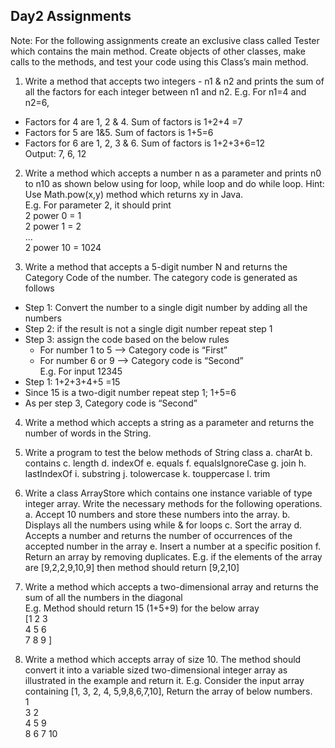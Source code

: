 ## Day2 Assignments

Note: For the following assignments create an exclusive class called Tester which contains the main method. Create objects of other classes, make calls to the methods, and test your code using this Class’s main method.

1) Write a method that accepts two integers - n1 & n2 and prints the sum of all the factors for each integer between n1 and n2. E.g. For n1=4 and n2=6,
- Factors for 4 are 1, 2 & 4. Sum of factors is 1+2+4 =7 
- Factors for 5 are 1&5. Sum of factors is 1+5=6
- Factors for 6 are 1, 2, 3 & 6. Sum of factors is 1+2+3+6=12 
<br> Output: 7, 6, 12

2) Write a method which accepts a number n as a parameter and prints n0 to n10 as shown below using for loop, while loop and do while loop. Hint: Use Math.pow(x,y) method which returns xy in Java.
<br> E.g. For parameter 2, it should print 
<br> 2 power 0 = 1
<br> 2 power 1 = 2
<br> ...
<br> 2 power 10 = 1024

3) Write a method that accepts a 5-digit number N and returns the Category Code of the number. The category code is generated as follows
- Step 1: Convert the number to a single digit number by adding all the numbers
- Step 2: if the result is not a single digit number repeat step 1
- Step 3: assign the code based on the below rules
  - For number 1 to 5 --> Category code is “First”
  - For number 6 or 9 --> Category code is “Second”
<br> E.g. For input 12345
- Step 1: 1+2+3+4+5 =15
- Since 15 is a two-digit number repeat step 1; 1+5=6
- As per step 3, Category code is “Second”

4) Write a method which accepts a string as a parameter and returns the number of words in the String.

5) Write a program to test the below methods of String class 
  a. charAt
  b. contains
  c. length 
  d. indexOf 
  e. equals
  f. equalsIgnoreCase 
  g. join
  h. lastIndexOf
  i. substring
  j. tolowercase 
  k. touppercase 
  l. trim

6) Write a class ArrayStore which contains one instance variable of type integer array. Write the necessary methods for the following operations.
  a. Accept 10 numbers and store these numbers into the array.
  b. Displays all the numbers using while & for loops
  c. Sort the array
  d. Accepts a number and returns the number of occurrences of the accepted number in the array
  e. Insert a number at a specific position
  f. Return an array by removing duplicates. E.g. if the elements of the array are \[9,2,2,9,10,9\] then method should return \[9,2,10\]

7) Write a method which accepts a two-dimensional array and returns the sum of all the numbers in the diagonal
<br> E.g. Method should return 15 (1+5+9) for the below array 
<br> \[1 2 3
<br> 4 5 6 
<br> 7 8 9 \]

8) Write a method which accepts array of size 10. The method should convert it into a variable sized two-dimensional integer array as illustrated in the example and return it.
E.g. Consider the input array containing \[1, 3, 2, 4, 5,9,8,6,7,10\], Return the array of below numbers. 
<br> 1
<br> 3 2 
<br> 4 5 9
<br> 8 6 7 10
